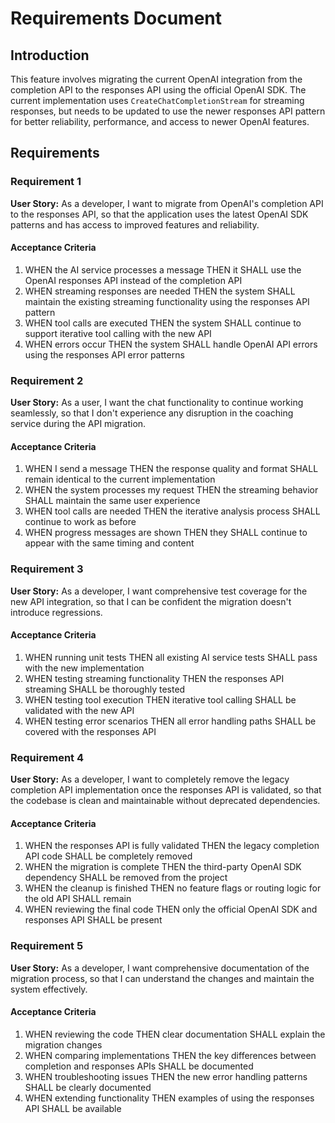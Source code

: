 # Requirements Document

## Introduction

This feature involves migrating the current OpenAI integration from the completion API to the responses API using the official OpenAI SDK. The current implementation uses `CreateChatCompletionStream` for streaming responses, but needs to be updated to use the newer responses API pattern for better reliability, performance, and access to newer OpenAI features.

## Requirements

### Requirement 1

**User Story:** As a developer, I want to migrate from OpenAI's completion API to the responses API, so that the application uses the latest OpenAI SDK patterns and has access to improved features and reliability.

#### Acceptance Criteria

1. WHEN the AI service processes a message THEN it SHALL use the OpenAI responses API instead of the completion API
2. WHEN streaming responses are needed THEN the system SHALL maintain the existing streaming functionality using the responses API pattern
3. WHEN tool calls are executed THEN the system SHALL continue to support iterative tool calling with the new API
4. WHEN errors occur THEN the system SHALL handle OpenAI API errors using the responses API error patterns

### Requirement 2

**User Story:** As a user, I want the chat functionality to continue working seamlessly, so that I don't experience any disruption in the coaching service during the API migration.

#### Acceptance Criteria

1. WHEN I send a message THEN the response quality and format SHALL remain identical to the current implementation
2. WHEN the system processes my request THEN the streaming behavior SHALL maintain the same user experience
3. WHEN tool calls are needed THEN the iterative analysis process SHALL continue to work as before
4. WHEN progress messages are shown THEN they SHALL continue to appear with the same timing and content

### Requirement 3

**User Story:** As a developer, I want comprehensive test coverage for the new API integration, so that I can be confident the migration doesn't introduce regressions.

#### Acceptance Criteria

1. WHEN running unit tests THEN all existing AI service tests SHALL pass with the new implementation
2. WHEN testing streaming functionality THEN the responses API streaming SHALL be thoroughly tested
3. WHEN testing tool execution THEN iterative tool calling SHALL be validated with the new API
4. WHEN testing error scenarios THEN all error handling paths SHALL be covered with the responses API

### Requirement 4

**User Story:** As a developer, I want to completely remove the legacy completion API implementation once the responses API is validated, so that the codebase is clean and maintainable without deprecated dependencies.

#### Acceptance Criteria

1. WHEN the responses API is fully validated THEN the legacy completion API code SHALL be completely removed
2. WHEN the migration is complete THEN the third-party OpenAI SDK dependency SHALL be removed from the project
3. WHEN the cleanup is finished THEN no feature flags or routing logic for the old API SHALL remain
4. WHEN reviewing the final code THEN only the official OpenAI SDK and responses API SHALL be present

### Requirement 5

**User Story:** As a developer, I want comprehensive documentation of the migration process, so that I can understand the changes and maintain the system effectively.

#### Acceptance Criteria

1. WHEN reviewing the code THEN clear documentation SHALL explain the migration changes
2. WHEN comparing implementations THEN the key differences between completion and responses APIs SHALL be documented
3. WHEN troubleshooting issues THEN the new error handling patterns SHALL be clearly documented
4. WHEN extending functionality THEN examples of using the responses API SHALL be available